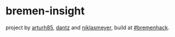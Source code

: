 # bremen-insight
project by <a href="http://github.com/arturh85">arturh85</a>, <a href="http://github.com/dantz">dantz</a> and <a href="http://github.com/niklasmeyer">niklasmeyer</a>, build at <a href="http://2015.bremenhack.de">#bremenhack</a>.
